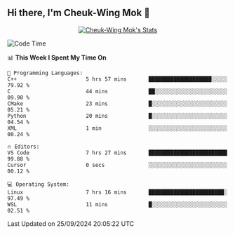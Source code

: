 ## Hi there, I'm Cheuk-Wing Mok 👋

<!--
**mozro0327/mozro0327** is a ✨ _special_ ✨ repository because its `README.md` (this file) appears on your GitHub profile.

Here are some ideas to get you started:

- 🔭 I’m currently working on ...
- 🌱 I’m currently learning ...
- 👯 I’m looking to collaborate on ...
- 🤔 I’m looking for help with ...
- 💬 Ask me about ...
- 📫 How to reach me: ...
- 😄 Pronouns: ...
- ⚡ Fun fact: ...
-->

<p align="center">
  <a href="https://github.com/mozro0327" class="rich-diff-level-one">
    <img src="https://github-readme-stats.vercel.app/api?username=mozro0327&title_color=333&text_color=777" alt="Cheuk-Wing Mok's Stats" >
    <!-- &hide=issues
    <img src="https://github-readme-stats.vercel.app/api?username=mozro0327&hide=issues&title_color=333&text_color=777" alt="Cheuk-Wing Mok's Stats" >
    -->
  </a>
</p>

<!--START_SECTION:waka-->
![Code Time](http://img.shields.io/badge/Code%20Time-2%2C940%20hrs%204%20mins-blue)

📊 **This Week I Spent My Time On** 

```text
💬 Programming Languages: 
C++                      5 hrs 57 mins       ████████████████████░░░░░   79.92 % 
C                        44 mins             ██░░░░░░░░░░░░░░░░░░░░░░░   09.90 % 
CMake                    23 mins             █░░░░░░░░░░░░░░░░░░░░░░░░   05.21 % 
Python                   20 mins             █░░░░░░░░░░░░░░░░░░░░░░░░   04.54 % 
XML                      1 min               ░░░░░░░░░░░░░░░░░░░░░░░░░   00.24 % 

🔥 Editors: 
VS Code                  7 hrs 27 mins       █████████████████████████   99.88 % 
Cursor                   0 secs              ░░░░░░░░░░░░░░░░░░░░░░░░░   00.12 % 

💻 Operating System: 
Linux                    7 hrs 16 mins       ████████████████████████░   97.49 % 
WSL                      11 mins             █░░░░░░░░░░░░░░░░░░░░░░░░   02.51 % 
```


 Last Updated on 25/09/2024 20:05:22 UTC
<!--END_SECTION:waka-->
